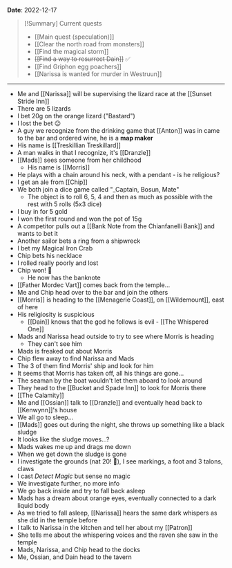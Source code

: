 **Date**: 2022-12-17

> [!Summary] Current quests
> - [[Main quest (speculation)]]
> - [[Clear the north road from monsters]]
> - [[Find the magical storm]]
> - ~~[[Find a way to resurrect Dain]]~~ ✅
> - [[Find Griphon egg poachers]]
> - [[Narissa is wanted for murder in Westruun]]

---
- Me and [[Narissa]] will be supervising the lizard race at the [[Sunset Stride Inn]]
- There are 5 lizards
- I bet 20g on the orange lizard ("Bastard")
- I lost the bet ☹
- A guy we recognize from the drinking game that [[Anton]] was in came to the bar and ordered wine, he is a **map maker**
- His name is [[Treskillian Treskillard]]
- A man walks in that I recognize, it's [[Dranzle]]
- [[Mads]] sees someone from her childhood
	- His name is [[Morris]]
- He plays with a chain around his neck, with a pendant - is he religious?
- I get an ale from [[Chip]]
- We both join a dice game called "_Captain, Bosun, Mate"
	- The object is to roll 6, 5, 4 and then as much as possible with the rest with 5 rolls (5x3 dice)
- I buy in for 5 gold
- I won the first round and won the pot of 15g
- A competitor pulls out a [[Bank Note from the Chianfanelli Bank]] and wants to bet it
- Another sailor bets a ring from a shipwreck
- I bet my Magical Iron Crab
- Chip bets his necklace
- I rolled really poorly and lost
- Chip won! 🎉
	- He now has the banknote
- [[Father Mordec Vart]] comes back from the temple...
- Me and Chip head over to the bar and join the others
- [[Morris]] is heading to the [[Menagerie Coast]], on [[Wildemount]], east of here
- His religiosity is suspicious
	- [[Dain]] knows that the god he follows is evil - [[The Whispered One]]
- Mads and Narissa head outside to try to see where Morris is heading
	- They can't see him
- Mads is freaked out about Morris
- Chip flew away to find Narissa and Mads
- The 3 of them find Morris' ship and look for him
- It seems that Morris has taken off, all his things are gone...
- The seaman by the boat wouldn't let them aboard to look around
- They head to the [[Bucket and Spade Inn]] to look for Morris there
- [[The Calamity]]
- Me and [[Ossian]] talk to [[Dranzle]] and eventually head back to [[Kenwynn]]'s house
- We all go to sleep...
- [[Mads]] goes out during the night, she throws up something like a black sludge
- It looks like the sludge moves...?
- Mads wakes me up and drags me down
- When we get down the sludge is gone
- I investigate the grounds (nat 20! 🎲), I see markings, a foot and 3 talons, claws
- I cast _Detect Magic_ but sense no magic
- We investigate further, no more info
- We go back inside and try to fall back asleep
- Mads has a dream about orange eyes, eventually connected to a dark liquid body
- As we tried to fall asleep, [[Narissa]] hears the same dark whispers as she did in the temple before
- I talk to Narissa in the kitchen and tell her about my [[Patron]]
- She tells me about the whispering voices and the raven she saw in the temple
- Mads, Narissa, and Chip head to the docks
- Me, Ossian, and Dain head to the tavern